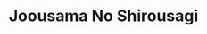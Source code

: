 --- 
title: "Joousama No Shirousagi"
publishdate: "2019-6-14T16:48:46+02:00"
src: "https://365manga.net/manga/joousama-no-shirousagi"
image: "https://data.365manga.net/images/thumbnails/16056-joousama-no-shirousagi.jpg"
description: "Nishina Yukito, who is the only boy in a family of girls, moved out of his house in hopes of a peaceful life. One day, he sees something strange on the roof of the school. It's a spaceship and a mysterious girl with a crown emerges. She introduces herself as the imperial Princess Lacey of Planet Kura-ura, who claims that she is searching for the 'White Rabbit', who is supposed…"
---